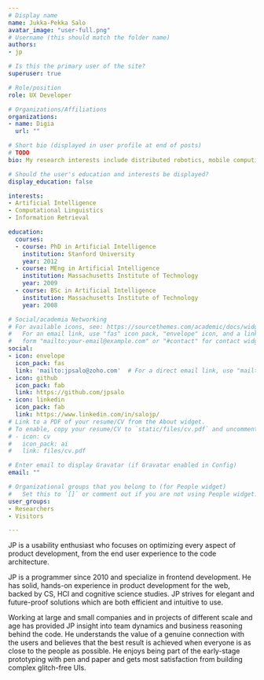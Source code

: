 ```yaml
---
# Display name
name: Jukka-Pekka Salo
avatar_image: "user-full.png"
# Username (this should match the folder name)
authors:
- jp

# Is this the primary user of the site?
superuser: true

# Role/position
role: UX Developer

# Organizations/Affiliations
organizations:
- name: Digia
  url: ""

# Short bio (displayed in user profile at end of posts)
# TODO
bio: My research interests include distributed robotics, mobile computing and programmable matter.

# Should the user's education and interests be displayed?
display_education: false

interests:
- Artificial Intelligence
- Computational Linguistics
- Information Retrieval

education:
  courses:
  - course: PhD in Artificial Intelligence
    institution: Stanford University
    year: 2012
  - course: MEng in Artificial Intelligence
    institution: Massachusetts Institute of Technology
    year: 2009
  - course: BSc in Artificial Intelligence
    institution: Massachusetts Institute of Technology
    year: 2008

# Social/academia Networking
# For available icons, see: https://sourcethemes.com/academic/docs/widgets/#icons
#   For an email link, use "fas" icon pack, "envelope" icon, and a link in the
#   form "mailto:your-email@example.com" or "#contact" for contact widget.
social:
- icon: envelope
  icon_pack: fas
  link: 'mailto:jpsalo@zoho.com'  # For a direct email link, use "mailto:test@example.org".
- icon: github
  icon_pack: fab
  link: https://github.com/jpsalo
- icon: linkedin
  icon_pack: fab
  link: https://www.linkedin.com/in/salojp/
# Link to a PDF of your resume/CV from the About widget.
# To enable, copy your resume/CV to `static/files/cv.pdf` and uncomment the lines below.
# - icon: cv
#   icon_pack: ai
#   link: files/cv.pdf

# Enter email to display Gravatar (if Gravatar enabled in Config)
email: ""

# Organizational groups that you belong to (for People widget)
#   Set this to `[]` or comment out if you are not using People widget.
user_groups:
- Researchers
- Visitors

---
```


JP is a usability enthusiast who focuses on optimizing every aspect of product development, from the end user experience to the code architecture.

JP is a programmer since 2010 and specialize in frontend development. He has solid, hands-on experience in product development for the web, backed by CS, HCI and cognitive science studies. JP strives for elegant and future-proof solutions which are both efficient and intuitive to use.

Working at large and small companies and in projects of different scale and age has provided JP insight into team dynamics and business reasoning behind the code. He understands the value of a genuine connection with the users and believes that the best result is achieved when everyone is as close to the people as possible. He enjoys being part of the early-stage prototyping with pen and paper and gets most satisfaction from building complex glitch-free UIs.
